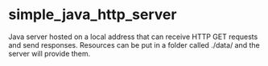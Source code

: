 # simple_java_http_server
Java server hosted on a local address that can receive HTTP GET requests and send responses. Resources can be put in a folder called ./data/ and the server will provide them. 

